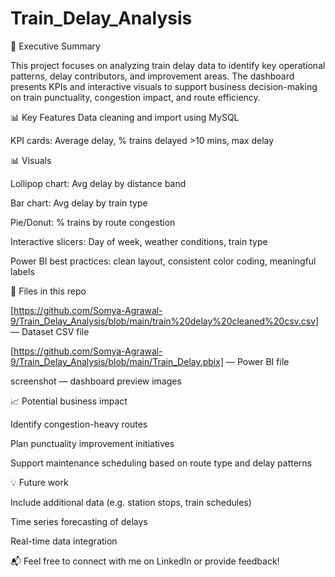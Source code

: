 # Train_Delay_Analysis

📌 Executive Summary

This project focuses on analyzing train delay data to identify key operational patterns, delay contributors, and improvement areas. The dashboard presents KPIs and interactive visuals to support business decision-making on train punctuality, congestion impact, and route efficiency.


📊 Key Features
Data cleaning and import using MySQL

KPI cards: Average delay, % trains delayed >10 mins, max delay


📊 Visuals

Lollipop chart: Avg delay by distance band

Bar chart: Avg delay by train type

Pie/Donut: % trains by route congestion

Interactive slicers: Day of week, weather conditions, train type

Power BI best practices: clean layout, consistent color coding, meaningful labels

📂 Files in this repo

[https://github.com/Somya-Agrawal-9/Train_Delay_Analysis/blob/main/train%20delay%20cleaned%20csv.csv] — Dataset CSV file

[https://github.com/Somya-Agrawal-9/Train_Delay_Analysis/blob/main/Train_Delay.pbix] — Power BI file

screenshot — dashboard preview images

📈 Potential business impact

Identify congestion-heavy routes

Plan punctuality improvement initiatives

Support maintenance scheduling based on route type and delay patterns

💡 Future work

Include additional data (e.g. station stops, train schedules)

Time series forecasting of delays

Real-time data integration

📬 Feel free to connect with me on LinkedIn or provide feedback!
